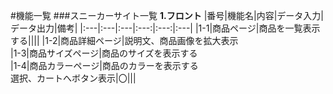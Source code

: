 #機能一覧
###スニーカーサイト一覧
**1.フロント**
|番号|機能名|内容|データ入力|データ出力|備考|
|:---|:---|:---|:---:|:---:|:---|
|1-1|商品ページ|商品を一覧表示する||||
|1-2|商品詳細ページ|説明文、商品画像を拡大表示<br>
|1-3|商品サイズページ|商品のサイズを表示する<br>
|1-4|商品カラーページ|商品のカラーを表示する<br>
選択、カートへボタン表示|〇|||
